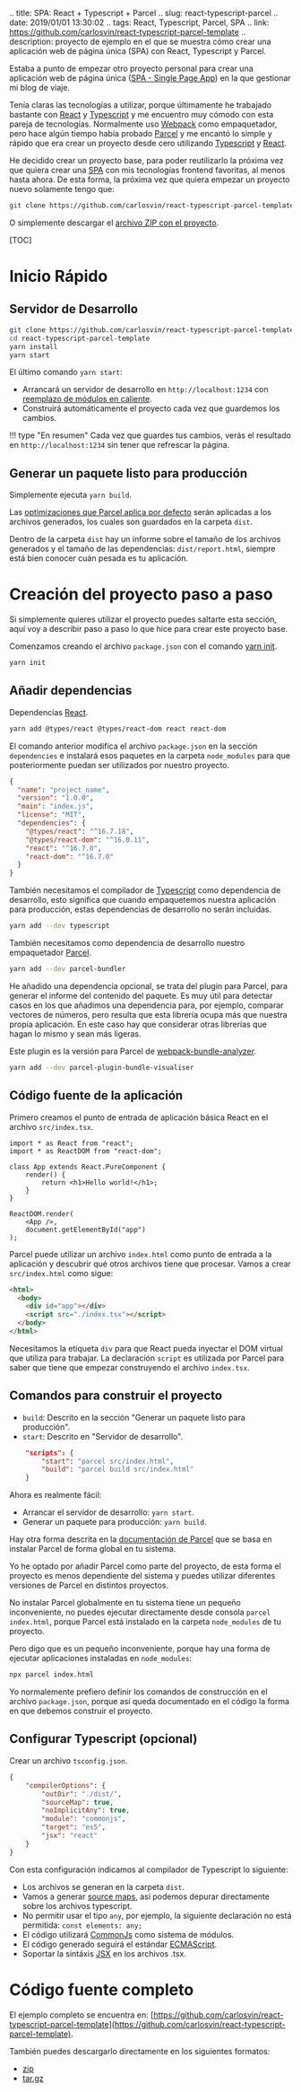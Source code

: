 .. title: SPA: React + Typescript + Parcel
.. slug: react-typescript-parcel
.. date: 2019/01/01 13:30:02
.. tags: React, Typescript, Parcel, SPA
.. link: https://github.com/carlosvin/react-typescript-parcel-template
.. description: proyecto de ejemplo en el que se muestra cómo crear una aplicación web de página única (SPA) con React, Typescript y Parcel.

Estaba a punto de empezar otro proyecto personal para crear una aplicación web de página única ([SPA - Single Page App](https://es.wikipedia.org/wiki/Single-page_application)) en la que gestionar mi blog de viaje. 

Tenía claras las tecnologías a utilizar, porque últimamente he trabajado bastante con [React](https://reactjs.org) y [Typescript](https://www.typescriptlang.org/) y me encuentro muy cómodo con esta pareja de tecnologías. Normalmente uso [Webpack](https://webpack.js.org/) como empaquetador, pero hace algún tiempo había probado [Parcel](https://parceljs.org) y me encantó lo simple y rápido que era crear un proyecto desde cero utilizando [Typescript](https://www.typescriptlang.org/) y [React](https://reactjs.org). 

He decidido crear un proyecto base, para poder reutilizarlo la próxima vez que quiera crear una [SPA](https://es.wikipedia.org/wiki/Single-page_application) con mis tecnologías frontend favoritas, al menos hasta ahora. De esta forma, la próxima vez que quiera empezar un proyecto nuevo solamente tengo que:

```bash
git clone https://github.com/carlosvin/react-typescript-parcel-template.git
```
O simplemente descargar el [archivo ZIP con el proyecto](https://github.com/carlosvin/react-typescript-parcel-template/archive/1.0.zip).

[TOC]

# Inicio Rápido

## Servidor de Desarrollo

```bash
git clone https://github.com/carlosvin/react-typescript-parcel-template.git
cd react-typescript-parcel-template
yarn install
yarn start
```
<!--TEASER_END-->

El último comando `yarn start`:

- Arrancará un servidor de desarrollo en `http://localhost:1234` con [reemplazo de módulos en caliente](https://en.parceljs.org/hmr.html).
- Construirá automáticamente el proyecto cada vez que guardemos los cambios.

!!! type "En resumen"
    Cada vez que guardes tus cambios, verás el resultado en `http://localhost:1234`  sin tener que refrescar la página.

## Generar un paquete listo para producción

Simplemente ejecuta `yarn build`.

Las [optimizaciones que Parcel aplica por defecto](https://en.parceljs.org/production.html#optimisations) serán aplicadas a los archivos generados, los cuales son guardados en la carpeta `dist`.

Dentro de la carpeta `dist` hay un informe sobre el tamaño de los archivos generados y el tamaño de las dependencias: `dist/report.html`, siempre está bien conocer cuán pesada es tu aplicación.

# Creación del proyecto paso a paso
Si simplemente quieres utilizar el proyecto puedes saltarte esta sección, aquí voy a describir paso a paso lo que hice para crear este proyecto base.

Comenzamos creando el archivo `package.json` con el comando [yarn init](https://yarnpkg.com/lang/en/docs/cli/init/).

```bash
yarn init
```

## Añadir dependencias

Dependencias [React](https://reactjs.org).
```bash
yarn add @types/react @types/react-dom react react-dom
```
El comando anterior modifica el archivo `package.json` en la sección `dependencies` e instalará esos paquetes en la carpeta `node_modules` para que posteriormente puedan ser utilizados por nuestro proyecto.

```json
{
  "name": "project_name",
  "version": "1.0.0",
  "main": "index.js",
  "license": "MIT",
  "dependencies": {
    "@types/react": "^16.7.18",
    "@types/react-dom": "^16.0.11",
    "react": "^16.7.0",
    "react-dom": "^16.7.0"
  }
}
```

También necesitamos el compilador de [Typescript](https://www.typescriptlang.org/) como dependencia de desarrollo, esto significa que cuando empaquetemos nuestra aplicación para producción, estas dependencias de desarrollo no serán incluidas.

```bash
yarn add --dev typescript
```

También necesitamos como dependencia de desarrollo nuestro empaquetador [Parcel](https://parceljs.org/).

```bash
yarn add --dev parcel-bundler
```

He añadido una dependencia opcional, se trata del plugin para Parcel, para generar el informe del contenido del paquete. Es muy útil para detectar casos en los que añadimos una dependencia para, por ejemplo, comparar vectores de números, pero resulta que esta librería ocupa más que nuestra propia aplicación. En este caso hay que considerar otras librerías que hagan lo mismo y sean más ligeras.

Este plugin es la versión para Parcel de [webpack-bundle-analyzer](https://github.com/webpack-contrib/webpack-bundle-analyzer).

```bash
yarn add --dev parcel-plugin-bundle-visualiser
```

## Código fuente de la aplicación

Primero creamos el punto de entrada de aplicación básica React en el archivo `src/index.tsx`.

```tsx
import * as React from "react";
import * as ReactDOM from "react-dom";

class App extends React.PureComponent {
    render() {
        return <h1>Hello world!</h1>;
    }
}

ReactDOM.render(
    <App />,
    document.getElementById("app")
);
```

Parcel puede utilizar un archivo `index.html` como punto de entrada a la aplicación y descubrir qué otros archivos tiene que procesar. Vamos a crear `src/index.html` como sigue:

```html
<html>
  <body>
    <div id="app"></div>
    <script src="./index.tsx"></script>
  </body>
</html>
```

Necesitamos la etiqueta `div` para que React pueda inyectar el DOM virtual que utiliza para trabajar. 
La declaración `script` es utilizada por Parcel para saber que tiene que empezar construyendo el archivo `index.tsx`.

## Comandos para construir el proyecto
 
- `build`: Descrito en la sección "Generar un paquete listo para producción".
- `start`: Descrito en "Servidor de desarrollo".

```json
    "scripts": {
        "start": "parcel src/index.html",
        "build": "parcel build src/index.html"
    }
```

Ahora es realmente fácil:

 - Arrancar el servidor de desarrollo: `yarn start`.
 - Generar un paquete para producción: `yarn build`.

Hay otra forma descrita en la [documentación de Parcel](https://en.parceljs.org/getting_started.html) que se basa en instalar Parcel de forma global en tu sistema. 

Yo he optado por añadir Parcel como parte del proyecto, de esta forma el proyecto es menos dependiente del sistema y puedes utilizar diferentes versiones de Parcel en distintos proyectos.

No instalar Parcel globalmente en tu sistema tiene un pequeño inconveniente, no puedes ejecutar directamente desde consola `parcel index.html`, porque Parcel está instalado en la carpeta `node_modules` de tu proyecto.

Pero digo que es un pequeño inconveniente, porque hay una forma de ejecutar aplicaciones instaladas en `node_modules`: 

```bash
npx parcel index.html
```

Yo normalemente prefiero definir los comandos de construcción en el archivo `package.json`, porque así queda documentado en el código la forma en que debemos  construir el proyecto.

## Configurar Typescript (opcional)
Crear un archivo `tsconfig.json`.

```json
{
    "compilerOptions": {
        "outDir": "./dist/",
        "sourceMap": true,
        "noImplicitAny": true,
        "module": "commonjs",
        "target": "es5",
        "jsx": "react"
    }
}
```

Con esta configuración indicamos al compilador de Typescript lo siguiente:
 
- Los archivos se generan en la carpeta `dist`.
- Vamos a generar [source maps](https://developer.mozilla.org/en-US/docs/Tools/Debugger/How_to/Use_a_source_map), así podemos depurar directamente sobre los archivos typescript.
- No permitir usar el tipo `any`, por ejemplo, la siguiente declaración no está permitida: `const elements: any;`
- El código utilizará [CommonJs](https://requirejs.org/docs/commonjs.html) como sistema de módulos.
- El código generado seguirá el estándar [ECMAScript](https://es.wikipedia.org/wiki/ECMAScript).
- Soportar la sintáxis [JSX](https://www.typescriptlang.org/docs/handbook/jsx.html) en los archivos .tsx.

# Código fuente completo

El ejemplo completo se encuentra en: [https://github.com/carlosvin/react-typescript-parcel-template](https://github.com/carlosvin/react-typescript-parcel-template).

También puedes descargarlo directamente en los siguientes formatos:

 - [zip](https://github.com/carlosvin/react-typescript-parcel-template/archive/1.0.zip)
 - [tar.gz](https://github.com/carlosvin/react-typescript-parcel-template/archive/1.0.tar.gz)
